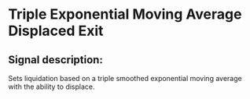 # Triple Exponential Moving Average Displaced Exit #
## Signal description: ##

Sets liquidation based on a triple smoothed exponential moving average with the ability to displace.


